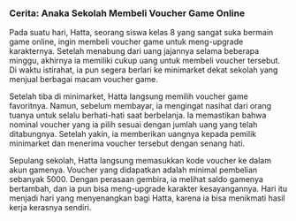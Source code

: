 ### Cerita: Anaka Sekolah Membeli Voucher Game Online

Pada suatu hari, Hatta, seorang siswa kelas 8 yang sangat suka bermain game online, ingin membeli voucher game untuk meng-upgrade karakternya. Setelah menabung dari uang jajannya selama beberapa minggu, akhirnya ia memiliki cukup uang untuk membeli voucher tersebut. Di waktu istirahat, ia pun segera berlari ke minimarket dekat sekolah yang menjual berbagai macam voucher game.

Setelah tiba di minimarket, Hatta langsung memilih voucher game favoritnya. Namun, sebelum membayar, ia mengingat nasihat dari orang tuanya untuk selalu berhati-hati saat berbelanja. Ia memastikan bahwa nominal voucher yang ia pilih sesuai dengan jumlah uang yang telah ditabungnya. Setelah yakin, ia memberikan uangnya kepada pemilik minimarket dan menerima voucher tersebut dengan senang hati.

Sepulang sekolah, Hatta langsung memasukkan kode voucher ke dalam akun gamenya. Voucher yang didapatkan adalah minimal pembelian sebanyak 5000. Dengan perasaan gembira, ia melihat saldo gamenya bertambah, dan ia pun bisa meng-upgrade karakter kesayangannya. Hari itu menjadi hari yang menyenangkan bagi Hatta, karena ia bisa menikmati hasil kerja kerasnya sendiri.
